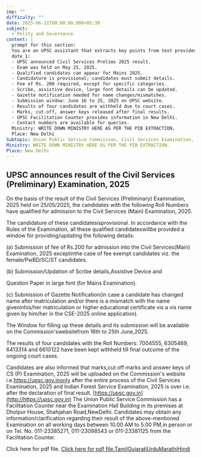 ```yaml
---
imp: ""
difficulty: ""
date: 2025-06-11T00:00:00.000+05:30
subject:
  - Polity and Governance
content: |
  prompt for this section:
  You are an UPSC assistant that extracts key points from text provided by the user. Output ONLY the key points without additional comments. ENSURE 100% FACTUAL CORRECTNESS. take out the 5 most important from exam perspective. keypoints in a way that it covers the complete content in bullet points, each bullet point not more than 12 words.
  date_1:
  - UPSC announced Civil Services Prelims 2025 result.
  - Exam was held on May 25, 2025.
  - Qualified candidates can appear for Mains 2025.
  - Candidature is provisional; candidates must submit details.
  - Fee of Rs. 200 required, except for specific categories.
  - Scribe, assistive device, large font details can be updated.
  - Gazette notification needed for name changes/mismatches.
  - Submission window: June 16 to 25, 2025 on UPSC website.
  - Results of four candidates are withheld due to court cases.
  - Marks, cut-off, answer keys released after final results.
  - UPSC Facilitation Counter provides information in New Delhi.
  - Contact numbers are available for queries.
  Ministry: WRITE DOWN MINISTRY HERE AS PER THE PIB EXTRACTION.
  Place: New Delhi
Subtopic: Union Public Service Commission, Civil Services Examination, Recruitment and Selection, Public Administration
Ministry: WRITE DOWN MINISTRY HERE AS PER THE PIB EXTRACTION.
Place: New Delhi
---
```


## UPSC announces result of the Civil Services (Preliminary) Examination, 2025

On the basis of the result of the Civil Services (Preliminary) Examination, 2025 held on 25/05/2025, the candidates with the following Roll Numbers have qualified for admission to the Civil Services (Main) Examination, 2025.

The candidature of these candidatesisprovisional. In accordance with the Rules of the Examination, all these qualified candidateswillbe provided a window for providing/updating the following details:

(a) Submission of fee of Rs.200 for admission into the Civil Services(Main) Examination, 2025 exceptinthe case of fee exempt candidates viz. the female/PwBD/SC/ST candidates.

(b) Submission/Updation of Scribe details,Assistive Device and

Question Paper in large font (for Mains Examination).

(c) Submission of Gazette Notification(in case a candidate has changed name after matriculation and/or there is a mismatch with the name giveninhis/her matriculation or higher educational certificate vis a vis name given by him/her in the CSE-2025 online application).

The Window for filling up these details and its submission will be available on the Commission'swebsitefrom 16th to 25th June,2025.

The results of four candidates with the Roll Numbers: 7004555, 6305469, 6413314 and 6610122 have been kept withheld till final outcome of the ongoing court cases.

Candidates are also informed that marks,cut off marks and answer keys of CS (P) Examination, 2025 will be uploaded on the Commission's website i.e.https://upsc.gov.inonly after the entire process of the Civil Services Examination, 2025 and Indian Forest Service Examination, 2025 is over i.e. after the declaration of final result.
[https://upsc.gov.in](http://https://upsc.gov.in)
The Union Public Service Commission has a Facilitation Counter near the Examination Hall Building in its premises at Dholpur House, Shahjahan Road,NewDelhi. Candidates may obtain any information/clarification regarding their result of the above-mentioned Examination on all working days between 10.00 AM to 5.00 PM,in person or on Tel. No. 011-23385271, 011-23098543 or 011-23381125 from the Facilitation Counter.

Click here for pdf file.
[Click here for pdf file.](https://static.pib.gov.in/WriteReadData/specificdocs/documents/2025/jun/doc2025611568401.pdf)[Tamil](https://pib.gov.in/PressReleasePage.aspx?PRID=2135834)[Gujarati](https://pib.gov.in/PressReleasePage.aspx?PRID=2135835)[Urdu](https://pib.gov.in/PressReleasePage.aspx?PRID=2135809)[Marathi](https://pib.gov.in/PressReleasePage.aspx?PRID=2135849)[Hindi](https://pib.gov.in/PressReleasePage.aspx?PRID=2135806)